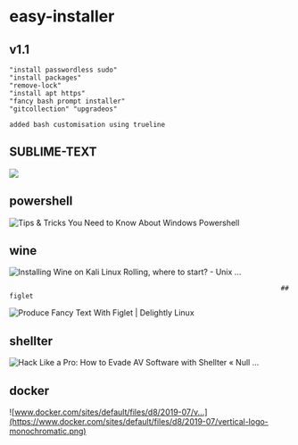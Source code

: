 #                       easy-installer 

## v1.1 


```
"install passwordless sudo" 
"install packages" 
"remove-lock" 
"install apt https" 
"fancy bash prompt installer"
"gitcollection" "upgradeos"

added bash customisation using trueline
```


##                                SUBLIME-TEXT

![](https://cdn.worldvectorlogo.com/logos/sublime-text.svg)


##                                        powershell 

![Tips & Tricks You Need to Know About Windows Powershell](https://www.partitionwizard.com/images/uploads/articles/2019/09/windows-powershell/windows-powershell-thumbnail.jpg)

## 											wine 

![Installing Wine on Kali Linux Rolling, where to start? - Unix ...](https://i.stack.imgur.com/rKp28.png)

                                                                        ##                                            figlet

 ![Produce Fancy Text With Figlet | Delightly Linux](https://delightlylinux.files.wordpress.com/2014/05/figlet.png?w=584) 



##                                            shellter

![Hack Like a Pro: How to Evade AV Software with Shellter « Null ...](https://img.wonderhowto.com/img/65/22/63590719894094/0/hack-like-pro-evade-av-software-with-shellter.w1456.jpg)

 

##                                     docker

![www.docker.com/sites/default/files/d8/2019-07/v...](https://www.docker.com/sites/default/files/d8/2019-07/vertical-logo-monochromatic.png)

